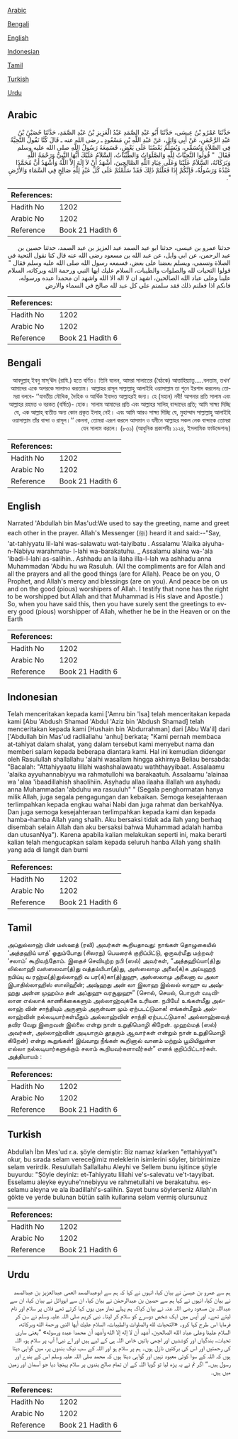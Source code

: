 [Arabic](#arabic)

[Bengali](#bengali)

[English](#english)

[Indonesian](#indonesian)

[Tamil](#tamil)

[Turkish](#turkish)

[Urdu](#urdu)

## Arabic


<div dir="rtl" lang="ar" style={{fontSize:'larger',backgroundColor:'#f8f9fa',padding:20}}>
حَدَّثَنَا عَمْرُو بْنُ عِيسَى، حَدَّثَنَا أَبُو عَبْدِ الصَّمَدِ عَبْدُ الْعَزِيزِ بْنُ عَبْدِ الصَّمَدِ، حَدَّثَنَا حُصَيْنُ بْنُ عَبْدِ الرَّحْمَنِ، عَنْ أَبِي وَائِلٍ، عَنْ عَبْدِ اللَّهِ بْنِ مَسْعُودٍ ـ رضى الله عنه ـ قَالَ كُنَّا نَقُولُ التَّحِيَّةُ فِي الصَّلاَةِ وَنُسَمِّي، وَيُسَلِّمُ بَعْضُنَا عَلَى بَعْضٍ، فَسَمِعَهُ رَسُولُ اللَّهِ صلى الله عليه وسلم فَقَالَ ‏ "‏ قُولُوا التَّحِيَّاتُ لِلَّهِ وَالصَّلَوَاتُ وَالطَّيِّبَاتُ، السَّلاَمُ عَلَيْكَ أَيُّهَا النَّبِيُّ وَرَحْمَةُ اللَّهِ وَبَرَكَاتُهُ، السَّلاَمُ عَلَيْنَا وَعَلَى عِبَادِ اللَّهِ الصَّالِحِينَ، أَشْهَدُ أَنْ لاَ إِلَهَ إِلاَّ اللَّهُ وَأَشْهَدُ أَنَّ مُحَمَّدًا عَبْدُهُ وَرَسُولُهُ، فَإِنَّكُمْ إِذَا فَعَلْتُمْ ذَلِكَ فَقَدْ سَلَّمْتُمْ عَلَى كُلِّ عَبْدٍ لِلَّهِ صَالِحٍ فِي السَّمَاءِ وَالأَرْضِ ‏"‏‏.‏
</div>
<div style={{backgroundColor:'#f8f9fa',padding:20, marginBottom: 10}}><table> <thead> <tr> <th>References:</th> <th></th> </tr> </thead> <tbody><tr><td>Hadith No</td><td>1202</td></tr><tr><td>Arabic No</td><td>1202</td></tr><tr><td>Reference</td><td>Book 21 Hadith 6</td></tr></tbody></table></div>


<div dir="rtl" lang="ar" style={{fontSize:'larger',backgroundColor:'#f8f9fa',padding:20}}>
حدثنا عمرو بن عيسى، حدثنا ابو عبد الصمد عبد العزيز بن عبد الصمد، حدثنا حصين بن عبد الرحمن، عن ابي وايل، عن عبد الله بن مسعود رضى الله عنه قال كنا نقول التحية في الصلاة ونسمي، ويسلم بعضنا على بعض، فسمعه رسول الله صلى الله عليه وسلم فقال " قولوا التحيات لله والصلوات والطيبات، السلام عليك ايها النبي ورحمة الله وبركاته، السلام علينا وعلى عباد الله الصالحين، اشهد ان لا اله الا الله واشهد ان محمدا عبده ورسوله، فانكم اذا فعلتم ذلك فقد سلمتم على كل عبد لله صالح في السماء والارض
</div>
<div style={{backgroundColor:'#f8f9fa',padding:20, marginBottom: 10}}><table> <thead> <tr> <th>References:</th> <th></th> </tr> </thead> <tbody><tr><td>Hadith No</td><td>1202</td></tr><tr><td>Arabic No</td><td>1202</td></tr><tr><td>Reference</td><td>Book 21 Hadith 6</td></tr></tbody></table></div>

## Bengali


<div dir="rtl" lang="bn" style={{fontSize:'larger',backgroundColor:'#f8f9fa',padding:20}}>
‘আবদুল্লাহ্ ইবনু মাস্‘ঊদ (রাযি.) হতে বর্ণিত। তিনি বলেন, আমরা সালাতের (বৈঠকে) আত্তাহিয়্যাতু.....বলতাম, তখন আমাদের একে অপরকে সালামও করতাম। আল্লাহর রাসূল সাল্লাল্লাহু আলাইহি ওয়াসাল্লাম তা শুনে ইরশাদ করলেনঃ তোমরা বলবে- ‘‘যাবতীয় মৌখিক, দৈহিক ও আর্থিক ইবাদত আল্লাহরই জন্য। হে (মহান) নবী! আপনার প্রতি সালাম এবং আল্লাহর রহমত ও বরকত (বর্ষিত)- হোক। সালাম আমাদের প্রতি এবং আল্লাহর সালিহ্ বান্দাদের প্রতি; আমি সাক্ষ্য দিচ্ছি যে, এক আল্লাহ্ ব্যতীত অন্য কোন প্রকৃত ইলাহ্ নেই। এবং আমি আরও সাক্ষ্য দিচ্ছি যে, মুহাম্মাদ সাল্লাল্লাহু আলাইহি ওয়াসাল্লাম তাঁর বান্দা ও রাসূল।’’ কেননা, তোমরা এরূপ করলে আসমান ও যমীনে আল্লাহর সকল নেক বান্দাকে তোমরা যেন সালাম করলে। (৮৩১) (আধুনিক প্রকাশনীঃ ১১২৪, ইসলামিক ফাউন্ডেশনঃ)
</div>
<div style={{backgroundColor:'#f8f9fa',padding:20, marginBottom: 10}}><table> <thead> <tr> <th>References:</th> <th></th> </tr> </thead> <tbody><tr><td>Hadith No</td><td>1202</td></tr><tr><td>Arabic No</td><td>1202</td></tr><tr><td>Reference</td><td>Book 21 Hadith 6</td></tr></tbody></table></div>

## English


<div dir="ltr" lang="en" style={{fontSize:'larger',backgroundColor:'#f8f9fa',padding:20}}>
Narrated 'Abdullah bin Mas'ud:We used to say the greeting, name and greet each other in the prayer. Allah's Messenger (ﷺ) heard it and said:--"Say, 'at-tahiyyatu lil-lahi was-salawatu wat-taiyibatu . Assalamu 'Alaika aiyuha-n-Nabiyu warahmatu- l-lahi wa-barakatuhu. _ Assalamu alaina wa-'ala 'ibadi-l-lahi as-salihin.. Ashhadu an la ilaha illa-l-lah wa ashhadu anna Muhammadan 'Abdu hu wa Rasuluh. (All the compliments are for Allah and all the prayers and all the good things (are for Allah). Peace be on you, O Prophet, and Allah's mercy and blessings (are on you). And peace be on us and on the good (pious) worshipers of Allah. I testify that none has the right to be worshipped but Allah and that Muhammad is His slave and Apostle.) So, when you have said this, then you have surely sent the greetings to every good (pious) worshipper of Allah, whether he be in the Heaven or on the Earth
</div>
<div style={{backgroundColor:'#f8f9fa',padding:20, marginBottom: 10}}><table> <thead> <tr> <th>References:</th> <th></th> </tr> </thead> <tbody><tr><td>Hadith No</td><td>1202</td></tr><tr><td>Arabic No</td><td>1202</td></tr><tr><td>Reference</td><td>Book 21 Hadith 6</td></tr></tbody></table></div>

## Indonesian


<div dir="ltr" lang="id" style={{fontSize:'larger',backgroundColor:'#f8f9fa',padding:20}}>
Telah menceritakan kepada kami ['Amru bin 'Isa] telah menceritakan kepada kami [Abu 'Abdush Shamad 'Abdul 'Aziz bin 'Abdush Shamad] telah menceritakan kepada kami [Hushain bin 'Abdurrahman] dari [Abu Wa'il] dari ['Abdullah bin Mas'ud radliallahu 'anhu] berkata; "Kami pernah membaca at-tahiyat dalam shalat, yang dalam tersebut kami menyebut nama dan memberi salam kepada beberapa diantara kami. Hal ini kemudian didengar oleh Rasulullah shallallahu 'alaihi wasallam hingga akhirnya Beliau bersabda: "Bacalah: "Attahiyyaatu lillahi washshalawaatu waththayyibaat. Assalaamu 'alaika ayyuhannabiyyu wa rahmatullohi wa barakaatuh. Assalaamu 'alainaa wa 'alaa 'ibaadillahish shaolihiin. Asyhadu allaa ilaaha illallah wa asyhadu anna Muhammadan 'abduhu wa rasuuluh" " (Segala penghormatan hanya milik Allah, juga segala pengagungan dan kebaikan. Semoga kesejahteraan terlimpahkan kepada engkau wahai Nabi dan juga rahmat dan berkahNya. Dan juga semoga kesejahteraan terlimpahkan kepada kami dan kepada hamba-hamba Allah yang shalih. Aku bersaksi tidak ada ilah yang berhaq disembah selain Allah dan aku bersaksi bahwa Muhammad adalah hamba dan utusanNya"). Karena apabila kalian melakukan seperti ini, maka berarti kalian telah mengucapkan salam kepada seluruh hanba Allah yang shalih yang ada di langit dan bumi
</div>
<div style={{backgroundColor:'#f8f9fa',padding:20, marginBottom: 10}}><table> <thead> <tr> <th>References:</th> <th></th> </tr> </thead> <tbody><tr><td>Hadith No</td><td>1202</td></tr><tr><td>Arabic No</td><td>1202</td></tr><tr><td>Reference</td><td>Book 21 Hadith 6</td></tr></tbody></table></div>

## Tamil


<div dir="ltr" lang="ta" style={{fontSize:'larger',backgroundColor:'#f8f9fa',padding:20}}>
அப்துல்லாஹ் பின் மஸ்ஊத் (ரலி) அவர்கள் கூறியதாவது: நாங்கள் தொழுகையில் ‘அத்தஹிய் யாத்’ ஓதும்போது (சிலரது) பெயரைக் குறிப்பிட்டு, ஒருவர்மீது மற்றவர் ‘சலாம்’ கூறிவந்தோம். இதைச் செவியுற்ற நபி (ஸல்) அவர்கள், “அத்தஹிய்யா(த்)து லில்லாஹி வஸ்ஸலவா(த்)து வத்தய்யிபா(த்)து, அஸ்ஸலாமு அலை(க்)க அய்யுஹந் நபிய்யு வ ரஹ்ம(த்)துல்லாஹி வ பர(க்)கா(த்)துஹு, அஸ்ஸலாமு அலைனா வ அலா இபாதில்லாஹிஸ் ஸாலிஹீன்; அஷ்ஹது அன் லா இலாஹ இல்லல் லாஹு வ அஷ்ஹது அன்ன முஹம்ம தன் அப்துஹு வரசூலுஹு” (சொல், செயல், பொருள் வடிவிலான எல்லாக் காணிக்கைகளும் அல்லாஹ்வுக்கே உரியன. நபியே! உங்கள்மீது அல்லாஹ் வின் சாந்தியும் அருளும் அருள்வள மும் ஏற்படட்டுமாக! எங்கள்மீதும் அல்லாஹ்வின் நல்லடியார்கள்மீதும் அல்லாஹ்வின் சாந்தி ஏற்படட்டுமாக! அல்லாஹ்வைத் தவிர வேறு இறைவன் இல்லை என்று நான் உறுதிமொழி கிறேன். முஹம்மத் (ஸல்) அவர்கள், அல்லாஹ்வின் அடியாரும் தூதரும் ஆவார்கள் என்றும் நான் உறுதிமொழி கிறேன்) என்று கூறுங்கள்! இவ்வாறு நீங்கள் கூறினால் வானம் மற்றும் பூமியிலுள்ள எல்லா நல்லடியார்களுக்கும் சலாம் கூறியவர்களாவீர்கள்” எனக் குறிப்பிட்டார்கள். அத்தியாயம் :
</div>
<div style={{backgroundColor:'#f8f9fa',padding:20, marginBottom: 10}}><table> <thead> <tr> <th>References:</th> <th></th> </tr> </thead> <tbody><tr><td>Hadith No</td><td>1202</td></tr><tr><td>Arabic No</td><td>1202</td></tr><tr><td>Reference</td><td>Book 21 Hadith 6</td></tr></tbody></table></div>

## Turkish


<div dir="ltr" lang="tr" style={{fontSize:'larger',backgroundColor:'#f8f9fa',padding:20}}>
Abdullah İbn Mes'ud r.a. şöyle demiştir: Biz namaz kılarken "ettahiyyat"ı okur, bu sırada selam vereceğimiz meleklerin isimlerini söyler, birbirimize selam verirdik. Resulullah Sallallahu Aleyhi ve Sellem bunu işitince şöyle buyurdu: "Şöyle deyiniz: et-Tahiyyatu lillahi ve's-salevatu ve't-tayyibat. Esselamu aleyke eyyuhe'nnebiyyu ve rahmetullahi ve berakatuhu. es-selamu aleyna ve ala ibadillahi's-salihin. Şayet bunu söylerseniz Allah'ın gökte ve yerde bulunan bütün salih kullarına selam vermiş olursunuz
</div>
<div style={{backgroundColor:'#f8f9fa',padding:20, marginBottom: 10}}><table> <thead> <tr> <th>References:</th> <th></th> </tr> </thead> <tbody><tr><td>Hadith No</td><td>1202</td></tr><tr><td>Arabic No</td><td>1202</td></tr><tr><td>Reference</td><td>Book 21 Hadith 6</td></tr></tbody></table></div>

## Urdu


<div dir="rtl" lang="ur" style={{fontSize:'larger',backgroundColor:'#f8f9fa',padding:20}}>
ہم سے عمرو بن عیسیٰ نے بیان کیا، انہوں نے کہا کہ ہم سے ابوعبدالصمد العمی عبدالعزیز بن عبدالصمد نے بیان کیا، انہوں نے کہا ہم سے حصین بن عبدالرحمٰن نے بیان کیا، ان سے ابووائل نے بیان کیا، ان سے عبداللہ بن مسعود رضی اللہ عنہ نے بیان کیاکہ ہم پہلے نماز میں یوں کہا کرتے تھے فلاں پر سلام اور نام لیتے تھے۔ اور آپس میں ایک شخص دوسرے کو سلام کر لیتا۔ نبی کریم صلی اللہ علیہ وسلم نے سن کر فرمایا اس طرح کہا کرو۔ «التحيات لله والصلوات والطيبات،‏‏‏‏ السلام عليك أيها النبي ورحمة الله وبركاته،‏‏‏‏ السلام علينا وعلى عباد الله الصالحين،‏‏‏‏ أشهد أن لا إله إلا الله وأشهد أن محمدا عبده ورسوله» ”یعنی ساری تحیات، بندگیاں اور کوششیں اور اچھی باتیں خاص اللہ ہی کے لیے ہیں اور اے نبی! آپ پر سلام ہو، اللہ کی رحمتیں اور اس کی برکتیں نازل ہوں۔ ہم پر سلام ہو اور اللہ کے سب نیک بندوں پر، میں گواہی دیتا ہوں کہ اللہ کے سوا کوئی معبود نہیں اور گواہی دیتا ہوں کہ محمد صلی اللہ علیہ وسلم اس کے بندے اور رسول ہیں۔“ اگر تم نے یہ پڑھ لیا تو گویا اللہ کے ان تمام صالح بندوں پر سلام پہنچا دیا جو آسمان اور زمین میں ہیں۔
</div>
<div style={{backgroundColor:'#f8f9fa',padding:20, marginBottom: 10}}><table> <thead> <tr> <th>References:</th> <th></th> </tr> </thead> <tbody><tr><td>Hadith No</td><td>1202</td></tr><tr><td>Arabic No</td><td>1202</td></tr><tr><td>Reference</td><td>Book 21 Hadith 6</td></tr></tbody></table></div>